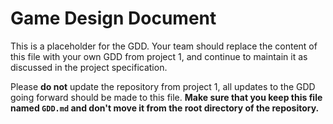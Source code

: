 # Game Design Document

This is a placeholder for the GDD. Your team should replace the content of this
file with your own GDD from project 1, and continue to maintain it as discussed
in the project specification. 

Please **do not** update the repository from project 1, all updates to the GDD
going forward should be made to this file. **Make sure that you keep this file
named `GDD.md` and don't move it from the root directory of the repository.**
